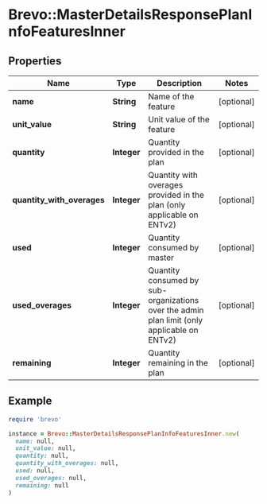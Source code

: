 # Brevo::MasterDetailsResponsePlanInfoFeaturesInner

## Properties

| Name | Type | Description | Notes |
| ---- | ---- | ----------- | ----- |
| **name** | **String** | Name of the feature | [optional] |
| **unit_value** | **String** | Unit value of the feature | [optional] |
| **quantity** | **Integer** | Quantity provided in the plan | [optional] |
| **quantity_with_overages** | **Integer** | Quantity with overages provided in the plan (only applicable on ENTv2) | [optional] |
| **used** | **Integer** | Quantity consumed by master | [optional] |
| **used_overages** | **Integer** | Quantity consumed by sub-organizations over the admin plan limit (only applicable on ENTv2) | [optional] |
| **remaining** | **Integer** | Quantity remaining in the plan | [optional] |

## Example

```ruby
require 'brevo'

instance = Brevo::MasterDetailsResponsePlanInfoFeaturesInner.new(
  name: null,
  unit_value: null,
  quantity: null,
  quantity_with_overages: null,
  used: null,
  used_overages: null,
  remaining: null
)
```

